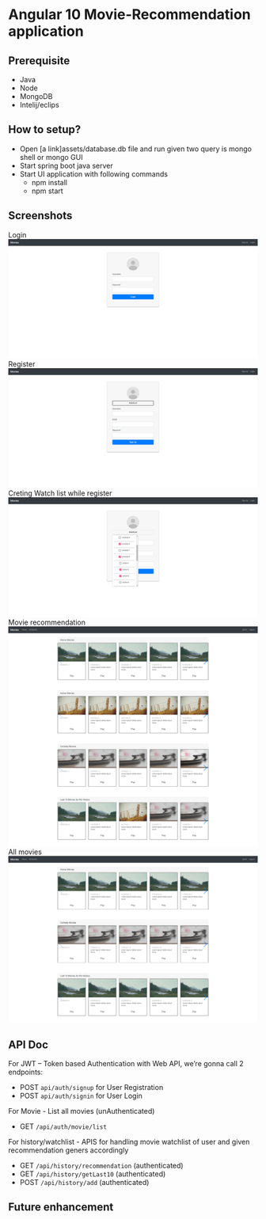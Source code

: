 # Angular 10 Movie-Recommendation application

## Prerequisite 
- Java
- Node
- MongoDB
- Intelij/eclips

## How to setup?
- Open [a link]assets/database.db file and run given two query is mongo shell or mongo GUI
- Start spring boot java server
- Start UI application with following commands
    - npm install
    - npm start

## Screenshots

Login
![alt text](https://github.com/Parth512/MovieRecommendation_UI/blob/master/src/assets/login.png?raw=true)
Register
![alt text](https://github.com/Parth512/MovieRecommendation_UI/blob/master/src/assets/registration.png?raw=true)
Creting Watch list while register
![alt text](https://github.com/Parth512/MovieRecommendation_UI/blob/master/src/assets/selectWatchlistWhileSignup.png?raw=true)
Movie recommendation
![alt text](https://github.com/Parth512/MovieRecommendation_UI/blob/master/src/assets/Movie-Rec.png?raw=true)
All movies
![alt text](https://github.com/Parth512/MovieRecommendation_UI/blob/master/src/assets/All-movies.png?raw=true)

## API Doc

For JWT – Token based Authentication with Web API, we’re gonna call 2 endpoints:
- POST `api/auth/signup` for User Registration
- POST `api/auth/signin` for User Login

For Movie - List all movies (unAuthenticated)
-  GET `/api/auth/movie/list`
  
For history/watchlist - APIS for handling movie watchlist of user and given recommendation geners accordingly
-  GET `/api/history/recommendation` (authenticated)
-  GET `/api/history/getLast10` (authenticated)
-  POST `/api/history/add` (authenticated)
  
 ## Future enhancement



